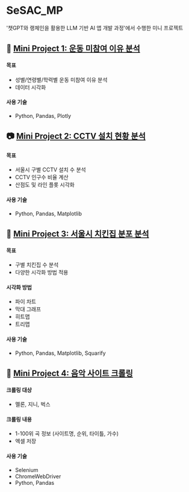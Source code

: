 # SeSAC_MP
 '챗GPT와 랭체인을 활용한 LLM 기반 AI 앱 개발 과정'에서 수행한 미니 프로젝트



## 🎾 [Mini Project 1: 운동 미참여 이유 분석](https://github.com/danidanicarrotcarrot/SeSAC_MP/blob/main/mp1_notExercise.ipynb)

#### 목표
- 성별/연령별/학력별 운동 미참여 이유 분석
- 데이터 시각화

#### 사용 기술
- Python, Pandas, Plotly



## 📷 [Mini Project 2: CCTV 설치 현황 분석](https://github.com/danidanicarrotcarrot/SeSAC_MP/blob/main/mp2_seoulPopulation.ipynb)
#### 목표
- 서울시 구별 CCTV 설치 수 분석
- CCTV 인구수 비율 계산
- 산점도 및 라인 플롯 시각화

#### 사용 기술
- Python, Pandas, Matplotlib



## 🐔 [Mini Project 3: 서울시 치킨집 분포 분석](https://github.com/danidanicarrotcarrot/SeSAC_MP/blob/main/mp3_seoulChicken.ipynb)
#### 목표
- 구별 치킨집 수 분석
- 다양한 시각화 방법 적용

#### 시각화 방법
- 파이 차트
- 막대 그래프
- 히트맵
- 트리맵

#### 사용 기술
- Python, Pandas, Matplotlib, Squarify



## 🎼 [Mini Project 4: 음악 사이트 크롤링](https://github.com/danidanicarrotcarrot/SeSAC_MP/blob/main/mp4_musicCrawling.ipynb)
#### 크롤링 대상
- 멜론, 지니, 벅스

#### 크롤링 내용
- 1-100위 곡 정보 (사이트명, 순위, 타이틀, 가수)
- 엑셀 저장

#### 사용 기술
- Selenium
- ChromeWebDriver
- Python, Pandas
